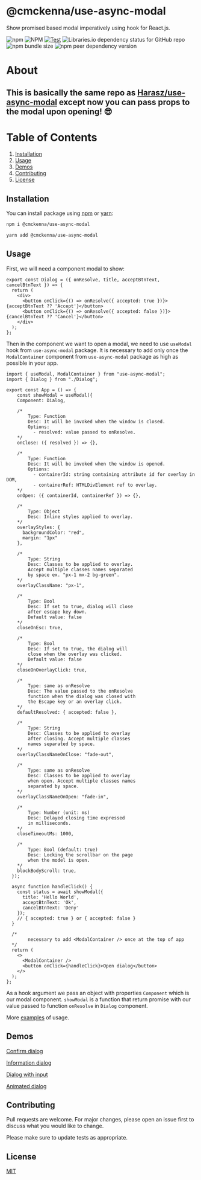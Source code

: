# @cmckenna/use-async-modal

Show promised based modal imperatively using hook for React.js.

![npm](https://img.shields.io/npm/v/use-async-modal?style=flat-square) ![NPM](https://img.shields.io/npm/l/use-async-modal?style=flat-square) [![Test](https://github.com/cmcken22/use-async-modal/actions/workflows/test.yml/badge.svg?branch=main)](https://github.com/cmcken22/use-async-modal/actions/workflows/test.yml) ![Libraries.io dependency status for GitHub repo](https://img.shields.io/librariesio/github/cmcken22/use-async-modal?style=flat-square) ![npm bundle size](https://img.shields.io/bundlephobia/min/use-async-modal?style=flat-square) ![npm peer dependency version](https://img.shields.io/npm/dependency-version/use-async-modal/peer/react?style=flat-square)


# About
## This is basically the same repo as [Harasz/use-async-modal](https://github.com/Harasz/use-async-modal/blob/main/README.md) except now you can pass props to the modal upon opening! :sunglasses:

# Table of Contents

1. [Installation](#installation)
2. [Usage](#usage)
3. [Demos](#demos)
4. [Contributing](#contributing)
5. [License](#license)

## Installation

You can install package using [npm](https://www.npmjs.com/package/use-async-modal) or [yarn](https://yarnpkg.com/):

```bash
npm i @cmckenna/use-async-modal

yarn add @cmckenna/use-async-modal
```

## Usage

First, we will need a component modal to show:

```JSX
export const Dialog = ({ onResolve, title, acceptBtnText, cancelBtnText }) => {
  return (
    <div>
      <button onClick={() => onResolve({ accepted: true })}>{acceptBtnText ?? 'Accept'}</button>
      <button onClick={() => onResolve({ accepted: false })}>{cancelBtnText ?? 'Cancel'}</button>
    </div>
  );
};
```

Then in the component we want to open a modal, we need to use `useModal` hook from `use-async-modal` package. It is necessary to add only once the `ModalContainer` component from `use-async-modal` package as high as possible in your app.

```JSX
import { useModal, ModalContainer } from "use-async-modal";
import { Dialog } from "./Dialog";

export const App = () => {
    const showModal = useModal({
    Component: Dialog,

    /*
        Type: Function
        Desc: It will be invoked when the window is closed.
        Options:
          - resolved: value passed to onResolve.
    */
    onClose: ({ resolved }) => {},

    /*
        Type: Function
        Desc: It will be invoked when the window is opened.
        Options:
          - containerId: string containing attribute id for overlay in DOM,
          - containerRef: HTMLDivElement ref to overlay.
    */
    onOpen: ({ containerId, containerRef }) => {},

    /*
        Type: Object
        Desc: Inline styles applied to overlay.
    */
    overlayStyles: {
      backgroundColor: "red",
      margin: "1px"
    },

    /*
        Type: String
        Desc: Classes to be applied to overlay.
        Accept multiple classes names separated
        by space ex. "px-1 mx-2 bg-green".
    */
    overlayClassName: "px-1",

    /*
        Type: Bool
        Desc: If set to true, dialog will close
        after escape key down.
        Default value: false
    */
    closeOnEsc: true,

    /*
        Type: Bool
        Desc: If set to true, the dialog will
        close when the overlay was clicked.
        Default value: false
    */
    closeOnOverlayClick: true,

    /*
        Type: same as onResolve
        Desc: The value passed to the onResolve
        function when the dialog was closed with
        the Escape key or an overlay click.
    */
    defaultResolved: { accepted: false },

    /*
        Type: String
        Desc: Classes to be applied to overlay
        after closing. Accept multiple classes
        names separated by space.
    */
    overlayClassNameOnClose: "fade-out",

    /*
        Type: same as onResolve
        Desc: Classes to be applied to overlay
        when open. Accept multiple classes names
        separated by space.
    */
    overlayClassNameOnOpen: "fade-in",

    /*
        Type: Number (unit: ms)
        Desc: Delayed closing time expressed
        in milliseconds.
    */
    closeTimeoutMs: 1000,

    /*
        Type: Bool (default: true)
        Desc: Locking the scrollbar on the page
        when the model is open.
    */
    blockBodyScroll: true,
  });

  async function handleClick() {
    const status = await showModal({ 
      title: 'Hello World',
      acceptBtnText: 'Ok',
      cancelBtnText: 'Deny'
    });
    // { accepted: true } or { accepted: false }
  }

  /*
        necessary to add <ModalContainer /> once at the top of app
  */
  return (
    <>
      <ModalContainer />
      <button onClick={handleClick}>Open dialog</button>
    </>
  );
};

```

As a hook argument we pass an object with properties `Component` which is our modal component. `showModal` is a function that return promise with our value passed to function `onResolve` in `Dialog` component.

More [examples](https://github.com/Harasz/use-async-modal/tree/main/examples) of usage.

## Demos

[Confirm dialog](https://codesandbox.io/s/use-async-modal-confirm-dialog-lbb7l)

[Information dialog](https://codesandbox.io/s/use-async-modal-information-dialog-nsrpe)

[Dialog with input](https://codesandbox.io/s/use-async-modal-dialog-with-input-jxobn)

[Animated dialog](https://codesandbox.io/s/use-async-modal-animated-dialog-808yp)

## Contributing

Pull requests are welcome. For major changes, please open an issue first to discuss what you would like to change.

Please make sure to update tests as appropriate.

## License

[MIT](https://github.com/cmcken22/use-async-modal/blob/main/LICENSE)
